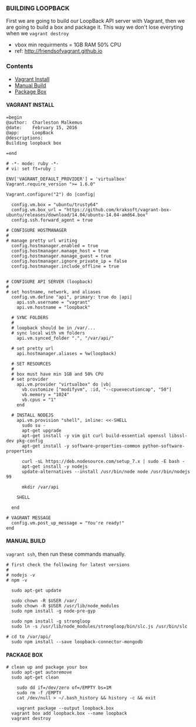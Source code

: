 ### BUILDING LOOPBACK
First we are going to build our LoopBack API server with Vagrant, 
then we are going to build a box and package it.  This way we don't 
lose everyting when we `vagrant destroy`
- vbox min requirments = 1GB RAM 50% CPU
- ref: http://friendsofvagrant.github.io


### Contents
- [Vagrant Install](#vagrant_install)
- [Manual Build](#manual_build)
- [Package Box](#package_box)


#### VAGRANT INSTALL
```
=begin
@author:  Charleston Malkemus
@date:    February 15, 2016
@app:     LoopBack
@descriptions:
Building loopback box

=end

# -*- mode: ruby -*-
# vi: set ft=ruby :

ENV['VAGRANT_DEFAULT_PROVIDER'] = 'virtualbox'
Vagrant.require_version ">= 1.6.0"

Vagrant.configure("2") do |config|

  config.vm.box = "ubuntu/trusty64"
  config.vm.box_url = "https://github.com/kraksoft/vagrant-box-ubuntu/releases/download/14.04/ubuntu-14.04-amd64.box"
  config.ssh.forward_agent = true

# CONFIGURE HOSTMANAGER
# 
# manage pretty url writing
  config.hostmanager.enabled = true
  config.hostmanager.manage_host = true
  config.hostmanager.manage_guest = true
  config.hostmanager.ignore_private_ip = false
  config.hostmanager.include_offline = true


# CONFIGURE API SERVER (loopback)
# 
# set hostname, network, and aliases
  config.vm.define "api", primary: true do |api|
    api.ssh.username = "vagrant"
    api.vm.hostname = "loopback"

  # SYNC FOLDERS 
  # 
  # loopback should be in /var/...
  # sync local with vm folders
    api.vm.synced_folder ".", "/var/api/"

  # set pretty url
    api.hostmanager.aliases = %w(loopback)

  # SET RESOURCES
  #
  # box must have min 1GB and 50% CPU
  # set provider
    api.vm.provider "virtualbox" do |vb|
      vb.customize ["modifyvm", :id, "--cpuexecutioncap", "50"]
      vb.memory = "1024"
      vb.cpus = "1"
    end

  # INSTALL NODEJS
    api.vm.provision "shell", inline: <<-SHELL
      sudo su -
      apt-get upgrade
      apt-get install -y vim git curl build-essential openssl libssl-dev pkg-config 
      apt-get install -y software-properties-common python-software-properties
     
      curl -sL https://deb.nodesource.com/setup_7.x | sudo -E bash -
      apt-get install -y nodejs
      update-alternatives --install /usr/bin/node node /usr/bin/nodejs 99
      
      mkdir /var/api

    SHELL
     
  end

# VAGRANT MESSAGE
  config.vm.post_up_message = "You're ready!"
end

```

#### MANUAL BUILD
`vagrant ssh`, then run these commands manually.

```
# first check the following for latest versions
#
# nodejs -v
# npm -v

  sudo apt-get update

  sudo chown -R $USER /var/
  sudo chown -R $USER /usr/lib/node_modules
  sudo npm install -g node-pre-gyp

  sudo npm install -g strongloop
  sudo ln -s /usr/lib/node_modules/strongloop/bin/slc.js /usr/bin/slc

# cd to /var/api/
  sudo npm install --save loopback-connector-mongodb
```

#### PACKAGE BOX
```
# clean up and package your box
  sudo apt-get autoremove
  sudo apt-get clean

    sudo dd if=/dev/zero of=/EMPTY bs=1M
	sudo rm -f /EMPTY
	cat /dev/null > ~/.bash_history && history -c && exit

	vagrant package --output loopback.box
  vagrant box add loopback.box --name loopback
  vagrant destroy
```



